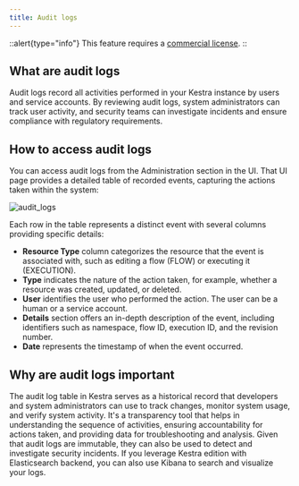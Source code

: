 ```yaml
---
title: Audit logs
---
```


::alert{type="info"}
This feature requires a [commercial license](https://kestra.io/pricing).
::

## What are audit logs

Audit logs record all activities performed in your Kestra instance by users and service accounts. By reviewing audit logs, system administrators can track user activity, and security teams can investigate incidents and ensure compliance with regulatory requirements.

## How to access audit logs

You can access audit logs from the Administration section in the UI. That UI page provides a detailed table of recorded events, capturing the actions taken within the system:

![audit_logs](/docs/concepts/audit_logs.png)

Each row in the table represents a distinct event with several columns providing specific details:

- **Resource Type** column categorizes the resource that the event is associated with, such as editing a flow (FLOW) or executing it (EXECUTION).
- **Type** indicates the nature of the action taken, for example, whether a resource was created, updated, or deleted.
- **User** identifies the user who performed the action. The user can be a human or a service account.
- **Details** section offers an in-depth description of the event, including identifiers such as namespace, flow ID, execution ID, and the revision number.
- **Date** represents the timestamp of when the event occurred.

## Why are audit logs important

The audit log table in Kestra serves as a historical record that developers and system administrators can use to track changes, monitor system usage, and verify system activity. It's a transparency tool that helps in understanding the sequence of activities, ensuring accountability for actions taken, and providing data for troubleshooting and analysis. Given that audit logs are immutable, they can also be used to detect and investigate security incidents. If you leverage Kestra edition with Elasticsearch backend, you can also use Kibana to search and visualize your logs.